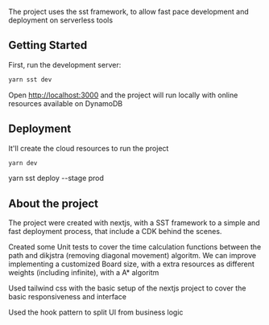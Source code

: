 The project uses the sst framework, to allow fast pace development and deployment on serverless tools
## Getting Started

First, run the development server:


```bash
yarn sst dev

```

Open [http://localhost:3000](http://localhost:3000) and the project will run locally with online resources available on DynamoDB

## Deployment


It'll create the cloud resources to run the project

```bash
yarn dev

```

yarn sst deploy --stage prod

## About the project

The project were created with nextjs, with a SST framework to a simple and fast deployment process, that include a CDK behind the scenes.

Created some Unit tests to cover the time calculation functions between the path and dikjstra (removing diagonal movement) algoritm. We can improve implementing a customized Board size, with a extra resources as different weights (including infinite), with a A* algoritm

Used tailwind css with the basic setup of the nextjs project to cover the basic responsiveness and interface

Used the hook pattern to split UI from business logic